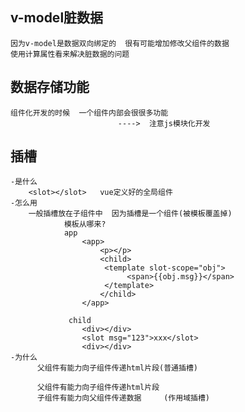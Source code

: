 ## v-model脏数据
    因为v-model是数据双向绑定的  很有可能增加修改父组件的数据
    使用计算属性看来解决脏数据的问题

## 数据存储功能
    组件化开发的时候  一个组件内部会很很多功能
                            ---->  注意js模块化开发

## 插槽
    -是什么
        <slot></slot>   vue定义好的全局组件
    -怎么用
        一般插槽放在子组件中  因为插槽是一个组件(被模板覆盖掉)
                模板从哪来?
                app
                    <app>
                        <p></p>
                        <child>
                         <template slot-scope="obj">
                              <span>{{obj.msg}}</span>
                         </template>
                        </child>
                    </app>
                 
                 child   
                    <div></div> 
                    <slot msg="123">xxx</slot>
                    <div></div> 
    -为什么   
          父组件有能力向子组件传递html片段(普通插槽)   
                    
          父组件有能力向子组件传递html片段
          子组件有能力向父组件传递数据     (作用域插槽)               